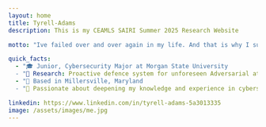 ```yaml
---
layout: home
title: Tyrell-Adams
description: This is my CEAMLS SAIRI Summer 2025 Research Website

motto: "Ive failed over and over again in my life. And that is why I succeed"

quick_facts:
  - "🎓 Junior, Cybersecurity Major at Morgan State University
  - "🔬 Research: Proactive defence system for unforeseen Adversarial attacks
  - "📍 Based in Millersville, Maryland
  - "🚀 Passionate about deepening my knowledge and experience in cybersecurity

linkedin: https://www.linkedin.com/in/tyrell-adams-5a3013335
image: /assets/images/me.jpg
---
```

